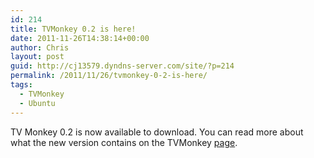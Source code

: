 ```yaml
---
id: 214
title: TVMonkey 0.2 is here!
date: 2011-11-26T14:38:14+00:00
author: Chris
layout: post
guid: http://cj13579.dyndns-server.com/site/?p=214
permalink: /2011/11/26/tvmonkey-0-2-is-here/
tags:
  - TVMonkey
  - Ubuntu
---
```

TV Monkey 0.2 is now available to download. You can read more about what the new version contains on the TVMonkey [page](http://cj13579.dyndns-server.com/site/?page_id=190).